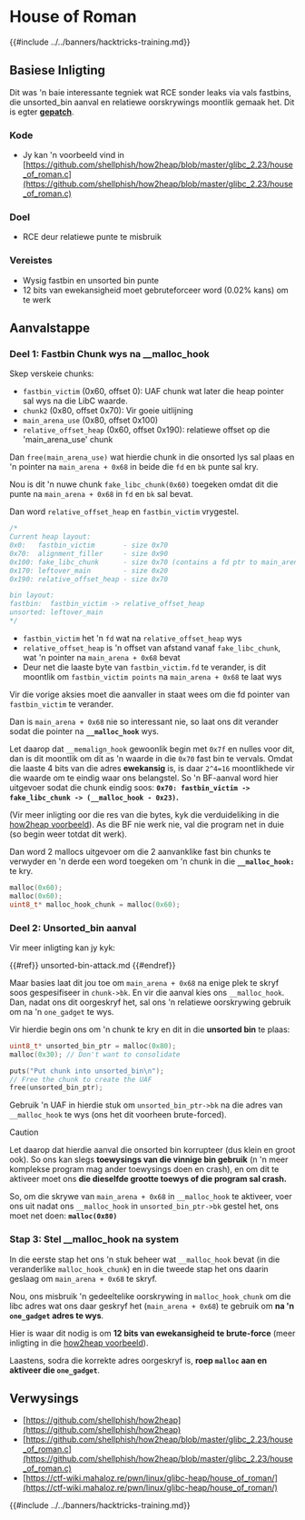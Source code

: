 # House of Roman

{{#include ../../banners/hacktricks-training.md}}

## Basiese Inligting

Dit was 'n baie interessante tegniek wat RCE sonder leaks via vals fastbins, die unsorted_bin aanval en relatiewe oorskrywings moontlik gemaak het. Dit is egter [**gepatch**](https://sourceware.org/git/?p=glibc.git;a=commitdiff;h=b90ddd08f6dd688e651df9ee89ca3a69ff88cd0c).

### Kode

- Jy kan 'n voorbeeld vind in [https://github.com/shellphish/how2heap/blob/master/glibc_2.23/house_of_roman.c](https://github.com/shellphish/how2heap/blob/master/glibc_2.23/house_of_roman.c)

### Doel

- RCE deur relatiewe punte te misbruik

### Vereistes

- Wysig fastbin en unsorted bin punte
- 12 bits van ewekansigheid moet gebruteforceer word (0.02% kans) om te werk

## Aanvalstappe

### Deel 1: Fastbin Chunk wys na \_\_malloc_hook

Skep verskeie chunks:

- `fastbin_victim` (0x60, offset 0): UAF chunk wat later die heap pointer sal wys na die LibC waarde.
- `chunk2` (0x80, offset 0x70): Vir goeie uitlijning
- `main_arena_use` (0x80, offset 0x100)
- `relative_offset_heap` (0x60, offset 0x190): relatiewe offset op die 'main_arena_use' chunk

Dan `free(main_arena_use)` wat hierdie chunk in die onsorted lys sal plaas en 'n pointer na `main_arena + 0x68` in beide die `fd` en `bk` punte sal kry.

Nou is dit 'n nuwe chunk `fake_libc_chunk(0x60)` toegeken omdat dit die punte na `main_arena + 0x68` in `fd` en `bk` sal bevat.

Dan word `relative_offset_heap` en `fastbin_victim` vrygestel.
```c
/*
Current heap layout:
0x0:   fastbin_victim       - size 0x70
0x70:  alignment_filler     - size 0x90
0x100: fake_libc_chunk      - size 0x70 (contains a fd ptr to main_arena + 0x68)
0x170: leftover_main        - size 0x20
0x190: relative_offset_heap - size 0x70

bin layout:
fastbin:  fastbin_victim -> relative_offset_heap
unsorted: leftover_main
*/
```
- `fastbin_victim` het 'n `fd` wat na `relative_offset_heap` wys
- `relative_offset_heap` is 'n offset van afstand vanaf `fake_libc_chunk`, wat 'n pointer na `main_arena + 0x68` bevat
- Deur net die laaste byte van `fastbin_victim.fd` te verander, is dit moontlik om `fastbin_victim points` na `main_arena + 0x68` te laat wys

Vir die vorige aksies moet die aanvaller in staat wees om die fd pointer van `fastbin_victim` te verander.

Dan is `main_arena + 0x68` nie so interessant nie, so laat ons dit verander sodat die pointer na **`__malloc_hook`** wys.

Let daarop dat `__memalign_hook` gewoonlik begin met `0x7f` en nulles voor dit, dan is dit moontlik om dit as 'n waarde in die `0x70` fast bin te vervals. Omdat die laaste 4 bits van die adres **ewekansig** is, is daar `2^4=16` moontlikhede vir die waarde om te eindig waar ons belangstel. So 'n BF-aanval word hier uitgevoer sodat die chunk eindig soos: **`0x70: fastbin_victim -> fake_libc_chunk -> (__malloc_hook - 0x23)`.**

(Vir meer inligting oor die res van die bytes, kyk die verduideliking in die [how2heap](https://github.com/shellphish/how2heap/blob/master/glibc_2.23/house_of_roman.c)[ voorbeeld](https://github.com/shellphish/how2heap/blob/master/glibc_2.23/house_of_roman.c)). As die BF nie werk nie, val die program net in duie (so begin weer totdat dit werk).

Dan word 2 mallocs uitgevoer om die 2 aanvanklike fast bin chunks te verwyder en 'n derde een word toegeken om 'n chunk in die **`__malloc_hook:`** te kry.
```c
malloc(0x60);
malloc(0x60);
uint8_t* malloc_hook_chunk = malloc(0x60);
```
### Deel 2: Unsorted_bin aanval

Vir meer inligting kan jy kyk:


{{#ref}}
unsorted-bin-attack.md
{{#endref}}

Maar basies laat dit jou toe om `main_arena + 0x68` na enige plek te skryf soos gespesifiseer in `chunk->bk`. En vir die aanval kies ons `__malloc_hook`. Dan, nadat ons dit oorgeskryf het, sal ons 'n relatiewe oorskrywing gebruik om na 'n `one_gadget` te wys.

Vir hierdie begin ons om 'n chunk te kry en dit in die **unsorted bin** te plaas:
```c
uint8_t* unsorted_bin_ptr = malloc(0x80);
malloc(0x30); // Don't want to consolidate

puts("Put chunk into unsorted_bin\n");
// Free the chunk to create the UAF
free(unsorted_bin_ptr);
```
Gebruik 'n UAF in hierdie stuk om `unsorted_bin_ptr->bk` na die adres van `__malloc_hook` te wys (ons het dit voorheen brute-forced).

> [!CAUTION]
> Let daarop dat hierdie aanval die onsorted bin korrupteer (dus klein en groot ook). So ons kan slegs **toewysings van die vinnige bin gebruik** (n 'n meer komplekse program mag ander toewysings doen en crash), en om dit te aktiveer moet ons **die dieselfde grootte toewys of die program sal crash.**

So, om die skrywe van `main_arena + 0x68` in `__malloc_hook` te aktiveer, voer ons uit nadat ons `__malloc_hook` in `unsorted_bin_ptr->bk` gestel het, ons moet net doen: **`malloc(0x80)`**

### Stap 3: Stel \_\_malloc_hook na system

In die eerste stap het ons 'n stuk beheer wat `__malloc_hook` bevat (in die veranderlike `malloc_hook_chunk`) en in die tweede stap het ons daarin geslaag om `main_arena + 0x68` te skryf.

Nou, ons misbruik 'n gedeeltelike oorskrywing in `malloc_hook_chunk` om die libc adres wat ons daar geskryf het (`main_arena + 0x68`) te gebruik om **na 'n `one_gadget` adres te wys**.

Hier is waar dit nodig is om **12 bits van ewekansigheid te brute-force** (meer inligting in die [how2heap](https://github.com/shellphish/how2heap/blob/master/glibc_2.23/house_of_roman.c)[ voorbeeld](https://github.com/shellphish/how2heap/blob/master/glibc_2.23/house_of_roman.c)).

Laastens, sodra die korrekte adres oorgeskryf is, **roep `malloc` aan en aktiveer die `one_gadget`**.

## Verwysings

- [https://github.com/shellphish/how2heap](https://github.com/shellphish/how2heap)
- [https://github.com/shellphish/how2heap/blob/master/glibc_2.23/house_of_roman.c](https://github.com/shellphish/how2heap/blob/master/glibc_2.23/house_of_roman.c)
- [https://ctf-wiki.mahaloz.re/pwn/linux/glibc-heap/house_of_roman/](https://ctf-wiki.mahaloz.re/pwn/linux/glibc-heap/house_of_roman/)

{{#include ../../banners/hacktricks-training.md}}
